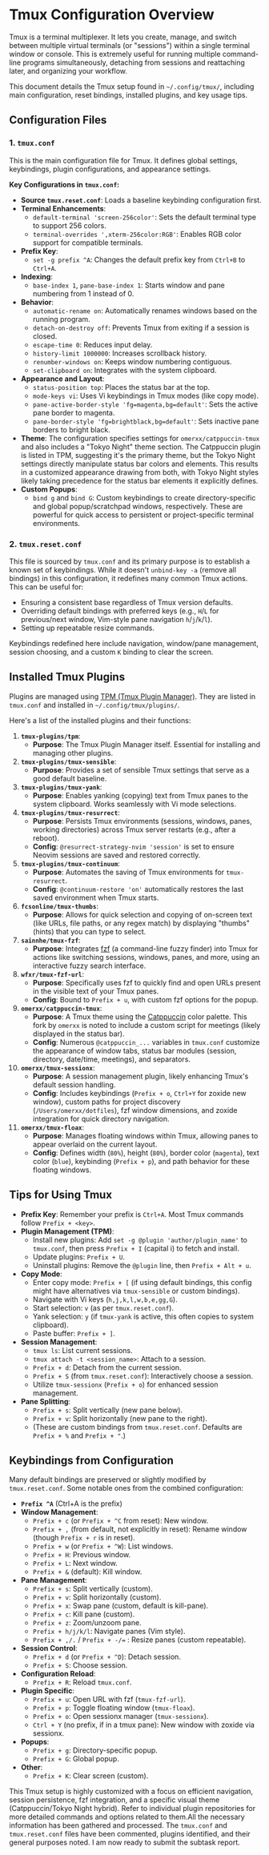 # Tmux Configuration Overview

Tmux is a terminal multiplexer. It lets you create, manage, and switch between multiple virtual terminals (or "sessions") within a single terminal window or console. This is extremely useful for running multiple command-line programs simultaneously, detaching from sessions and reattaching later, and organizing your workflow.

This document details the Tmux setup found in `~/.config/tmux/`, including main configuration, reset bindings, installed plugins, and key usage tips.

## Configuration Files

### 1. `tmux.conf`

This is the main configuration file for Tmux. It defines global settings, keybindings, plugin configurations, and appearance settings.

**Key Configurations in `tmux.conf`:**

*   **Source `tmux.reset.conf`**: Loads a baseline keybinding configuration first.
*   **Terminal Enhancements**:
    *   `default-terminal 'screen-256color'`: Sets the default terminal type to support 256 colors.
    *   `terminal-overrides ',xterm-256color:RGB'`: Enables RGB color support for compatible terminals.
*   **Prefix Key**:
    *   `set -g prefix ^A`: Changes the default prefix key from `Ctrl+B` to `Ctrl+A`.
*   **Indexing**:
    *   `base-index 1`, `pane-base-index 1`: Starts window and pane numbering from 1 instead of 0.
*   **Behavior**:
    *   `automatic-rename on`: Automatically renames windows based on the running program.
    *   `detach-on-destroy off`: Prevents Tmux from exiting if a session is closed.
    *   `escape-time 0`: Reduces input delay.
    *   `history-limit 1000000`: Increases scrollback history.
    *   `renumber-windows on`: Keeps window numbering contiguous.
    *   `set-clipboard on`: Integrates with the system clipboard.
*   **Appearance and Layout**:
    *   `status-position top`: Places the status bar at the top.
    *   `mode-keys vi`: Uses Vi keybindings in Tmux modes (like copy mode).
    *   `pane-active-border-style 'fg=magenta,bg=default'`: Sets the active pane border to magenta.
    *   `pane-border-style 'fg=brightblack,bg=default'`: Sets inactive pane borders to bright black.
*   **Theme**: The configuration specifies settings for `omerxx/catppuccin-tmux` and also includes a "Tokyo Night" theme section. The Catppuccin plugin is listed in TPM, suggesting it's the primary theme, but the Tokyo Night settings directly manipulate status bar colors and elements. This results in a customized appearance drawing from both, with Tokyo Night styles likely taking precedence for the status bar elements it explicitly defines.
*   **Custom Popups**:
    *   `bind g` and `bind G`: Custom keybindings to create directory-specific and global popup/scratchpad windows, respectively. These are powerful for quick access to persistent or project-specific terminal environments.

### 2. `tmux.reset.conf`

This file is sourced by `tmux.conf` and its primary purpose is to establish a known set of keybindings. While it doesn't `unbind-key -a` (remove all bindings) in this configuration, it redefines many common Tmux actions. This can be useful for:
*   Ensuring a consistent base regardless of Tmux version defaults.
*   Overriding default bindings with preferred keys (e.g., `H`/`L` for previous/next window, Vim-style pane navigation `h`/`j`/`k`/`l`).
*   Setting up repeatable resize commands.

Keybindings redefined here include navigation, window/pane management, session choosing, and a custom `K` binding to clear the screen.

## Installed Tmux Plugins

Plugins are managed using [TPM (Tmux Plugin Manager)](https://github.com/tmux-plugins/tpm). They are listed in `tmux.conf` and installed in `~/.config/tmux/plugins/`.

Here's a list of the installed plugins and their functions:

1.  **`tmux-plugins/tpm`**:
    *   **Purpose**: The Tmux Plugin Manager itself. Essential for installing and managing other plugins.
2.  **`tmux-plugins/tmux-sensible`**:
    *   **Purpose**: Provides a set of sensible Tmux settings that serve as a good default baseline.
3.  **`tmux-plugins/tmux-yank`**:
    *   **Purpose**: Enables yanking (copying) text from Tmux panes to the system clipboard. Works seamlessly with Vi mode selections.
4.  **`tmux-plugins/tmux-resurrect`**:
    *   **Purpose**: Persists Tmux environments (sessions, windows, panes, working directories) across Tmux server restarts (e.g., after a reboot).
    *   **Config**: `@resurrect-strategy-nvim 'session'` is set to ensure Neovim sessions are saved and restored correctly.
5.  **`tmux-plugins/tmux-continuum`**:
    *   **Purpose**: Automates the saving of Tmux environments for `tmux-resurrect`.
    *   **Config**: `@continuum-restore 'on'` automatically restores the last saved environment when Tmux starts.
6.  **`fcsonline/tmux-thumbs`**:
    *   **Purpose**: Allows for quick selection and copying of on-screen text (like URLs, file paths, or any regex match) by displaying "thumbs" (hints) that you can type to select.
7.  **`sainnhe/tmux-fzf`**:
    *   **Purpose**: Integrates [fzf](https://github.com/junegunn/fzf) (a command-line fuzzy finder) into Tmux for actions like switching sessions, windows, panes, and more, using an interactive fuzzy search interface.
8.  **`wfxr/tmux-fzf-url`**:
    *   **Purpose**: Specifically uses fzf to quickly find and open URLs present in the visible text of your Tmux panes.
    *   **Config**: Bound to `Prefix + u`, with custom fzf options for the popup.
9.  **`omerxx/catppuccin-tmux`**:
    *   **Purpose**: A Tmux theme using the [Catppuccin](https://github.com/catppuccin) color palette. This fork by `omerxx` is noted to include a custom script for meetings (likely displayed in the status bar).
    *   **Config**: Numerous `@catppuccin_...` variables in `tmux.conf` customize the appearance of window tabs, status bar modules (session, directory, date/time, meetings), and separators.
10. **`omerxx/tmux-sessionx`**:
    *   **Purpose**: A session management plugin, likely enhancing Tmux's default session handling.
    *   **Config**: Includes keybindings (`Prefix + o`, `Ctrl+Y` for zoxide new window), custom paths for project discovery (`/Users/omerxx/dotfiles`), fzf window dimensions, and zoxide integration for quick directory navigation.
11. **`omerxx/tmux-floax`**:
    *   **Purpose**: Manages floating windows within Tmux, allowing panes to appear overlaid on the current layout.
    *   **Config**: Defines width (`80%`), height (`80%`), border color (`magenta`), text color (`blue`), keybinding (`Prefix + p`), and path behavior for these floating windows.

## Tips for Using Tmux

*   **Prefix Key**: Remember your prefix is `Ctrl+A`. Most Tmux commands follow `Prefix + <key>`.
*   **Plugin Management (TPM)**:
    *   Install new plugins: Add `set -g @plugin 'author/plugin_name'` to `tmux.conf`, then press `Prefix + I` (capital i) to fetch and install.
    *   Update plugins: `Prefix + U`.
    *   Uninstall plugins: Remove the `@plugin` line, then `Prefix + Alt + u`.
*   **Copy Mode**:
    *   Enter copy mode: `Prefix + [` (if using default bindings, this config might have alternatives via `tmux-sensible` or custom bindings).
    *   Navigate with Vi keys (`h,j,k,l,w,b,e,gg,G`).
    *   Start selection: `v` (as per `tmux.reset.conf`).
    *   Yank selection: `y` (if `tmux-yank` is active, this often copies to system clipboard).
    *   Paste buffer: `Prefix + ]`.
*   **Session Management**:
    *   `tmux ls`: List current sessions.
    *   `tmux attach -t <session_name>`: Attach to a session.
    *   `Prefix + d`: Detach from the current session.
    *   `Prefix + S` (from `tmux.reset.conf`): Interactively choose a session.
    *   Utilize `tmux-sessionx` (`Prefix + o`) for enhanced session management.
*   **Pane Splitting**:
    *   `Prefix + s`: Split vertically (new pane below).
    *   `Prefix + v`: Split horizontally (new pane to the right).
    *   (These are custom bindings from `tmux.reset.conf`. Defaults are `Prefix + %` and `Prefix + "`.)

## Keybindings from Configuration

Many default bindings are preserved or slightly modified by `tmux.reset.conf`. Some notable ones from the combined configuration:

*   **`Prefix ^A`** (Ctrl+A is the prefix)
*   **Window Management**:
    *   `Prefix + c` (or `Prefix + ^C` from reset): New window.
    *   `Prefix + ,` (from default, not explicitly in reset): Rename window (though `Prefix + r` is in reset).
    *   `Prefix + w` (or `Prefix + ^W`): List windows.
    *   `Prefix + H`: Previous window.
    *   `Prefix + L`: Next window.
    *   `Prefix + &` (default): Kill window.
*   **Pane Management**:
    *   `Prefix + s`: Split vertically (custom).
    *   `Prefix + v`: Split horizontally (custom).
    *   `Prefix + x`: Swap pane (custom, default is kill-pane).
    *   `Prefix + c`: Kill pane (custom).
    *   `Prefix + z`: Zoom/unzoom pane.
    *   `Prefix + h/j/k/l`: Navigate panes (Vim style).
    *   `Prefix + ,/.` / `Prefix + -/=` : Resize panes (custom repeatable).
*   **Session Control**:
    *   `Prefix + d` (or `Prefix + ^D`): Detach session.
    *   `Prefix + S`: Choose session.
*   **Configuration Reload**:
    *   `Prefix + R`: Reload `tmux.conf`.
*   **Plugin Specific**:
    *   `Prefix + u`: Open URL with fzf (`tmux-fzf-url`).
    *   `Prefix + p`: Toggle floating window (`tmux-floax`).
    *   `Prefix + o`: Open sessionx manager (`tmux-sessionx`).
    *   `Ctrl + Y` (no prefix, if in a tmux pane): New window with zoxide via sessionx.
*   **Popups**:
    *   `Prefix + g`: Directory-specific popup.
    *   `Prefix + G`: Global popup.
*   **Other**:
    *   `Prefix + K`: Clear screen (custom).

This Tmux setup is highly customized with a focus on efficient navigation, session persistence, fzf integration, and a specific visual theme (Catppuccin/Tokyo Night hybrid). Refer to individual plugin repositories for more detailed commands and options related to them.All the necessary information has been gathered and processed. The `tmux.conf` and `tmux.reset.conf` files have been commented, plugins identified, and their general purposes noted. I am now ready to submit the subtask report.
